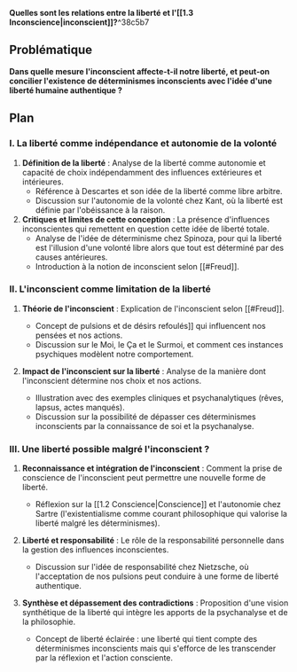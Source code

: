 **Quelles sont les relations entre la liberté et l'[[1.3 Inconscience|inconscient]]?**^38c5b7

## Problématique

**Dans quelle mesure l'inconscient affecte-t-il notre liberté, et peut-on concilier l'existence de déterminismes inconscients avec l'idée d'une liberté humaine authentique ?**

## Plan

### I. La liberté comme indépendance et autonomie de la volonté

1. **Définition de la liberté** : Analyse de la liberté comme autonomie et capacité de choix indépendamment des influences extérieures et intérieures.
   - Référence à Descartes et son idée de la liberté comme libre arbitre.
   - Discussion sur l'autonomie de la volonté chez Kant, où la liberté est définie par l'obéissance à la raison.
2. **Critiques et limites de cette conception** : La présence d'influences inconscientes qui remettent en question cette idée de liberté totale.
   - Analyse de l'idée de déterminisme chez Spinoza, pour qui la liberté est l'illusion d'une volonté libre alors que tout est déterminé par des causes antérieures.
   - Introduction à la notion de inconscient selon [[#Freud]].

### II. L'inconscient comme limitation de la liberté

1. **Théorie de l'inconscient** : Explication de l'inconscient selon [[#Freud]].

   - Concept de pulsions et de désirs refoulés]] qui influencent nos pensées et nos actions.
   - Discussion sur le Moi, le Ça et le Surmoi, et comment ces instances psychiques modèlent notre comportement.

2. **Impact de l'inconscient sur la liberté** : Analyse de la manière dont l'inconscient détermine nos choix et nos actions.

   - Illustration avec des exemples cliniques et psychanalytiques (rêves, lapsus, actes manqués).
   - Discussion sur la possibilité de dépasser ces déterminismes inconscients par la connaissance de soi et la psychanalyse.

### III. Une liberté possible malgré l'inconscient ?

1. **Reconnaissance et intégration de l'inconscient** : Comment la prise de conscience de l'inconscient peut permettre une nouvelle forme de liberté.

   - Réflexion sur la [[1.2 Conscience|Conscience]] et l'autonomie chez Sartre (l'existentialisme comme courant philosophique qui valorise la liberté malgré les déterminismes).

1. **Liberté et responsabilité** : Le rôle de la responsabilité personnelle dans la gestion des influences inconscientes.

   - Discussion sur l'idée de responsabilité chez Nietzsche, où l'acceptation de nos pulsions peut conduire à une forme de liberté authentique.

1. **Synthèse et dépassement des contradictions** : Proposition d'une vision synthétique de la liberté qui intègre les apports de la psychanalyse et de la philosophie.
   - Concept de liberté éclairée : une liberté qui tient compte des déterminismes inconscients mais qui s'efforce de les transcender par la réflexion et l'action consciente.
